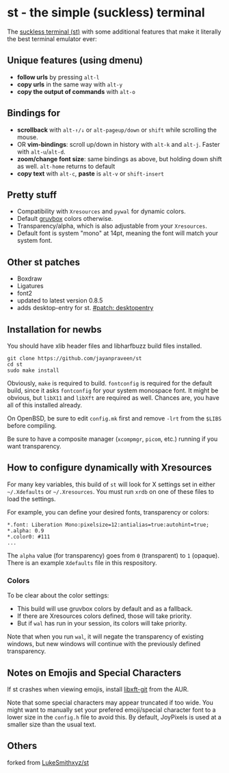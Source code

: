 # st - the simple (suckless) terminal

The [suckless terminal (st)](https://st.suckless.org/) with some additional
features that make it literally the best terminal emulator ever:

## Unique features (using dmenu)

- **follow urls** by pressing `alt-l`
- **copy urls** in the same way with `alt-y`
- **copy the output of commands** with `alt-o`

## Bindings for

- **scrollback** with `alt-↑/↓` or `alt-pageup/down` or `shift` while scrolling the
  mouse.
- OR **vim-bindings**: scroll up/down in history with `alt-k` and `alt-j`.
  Faster with `alt-u`/`alt-d`.
- **zoom/change font size**: same bindings as above, but holding down shift as
  well. `alt-home` returns to default
- **copy text** with `alt-c`, **paste** is `alt-v` or `shift-insert`

## Pretty stuff

- Compatibility with `Xresources` and `pywal` for dynamic colors.
- Default [gruvbox](https://github.com/morhetz/gruvbox) colors otherwise.
- Transparency/alpha, which is also adjustable from your `Xresources`.
- Default font is system "mono" at 14pt, meaning the font will match your
  system font.

## Other st patches

- Boxdraw
- Ligatures
- font2
- updated to latest version 0.8.5
- adds desktop-entry for st. [#patch: desktopentry](https://st.suckless.org/patches/desktopentry/)

## Installation for newbs

You should have xlib header files and libharfbuzz build files installed.

```
git clone https://github.com/jayanpraveen/st
cd st
sudo make install
```

Obviously, `make` is required to build. `fontconfig` is required for the
default build, since it asks `fontconfig` for your system monospace font. It
might be obvious, but `libX11` and `libXft` are required as well. Chances are,
you have all of this installed already.

On OpenBSD, be sure to edit `config.mk` first and remove `-lrt` from the
`$LIBS` before compiling.

Be sure to have a composite manager (`xcompmgr`, `picom`, etc.) running if you
want transparency.

## How to configure dynamically with Xresources

For many key variables, this build of `st` will look for X settings set in
either `~/.Xdefaults` or `~/.Xresources`. You must run `xrdb` on one of these
files to load the settings.

For example, you can define your desired fonts, transparency or colors:

```
*.font:	Liberation Mono:pixelsize=12:antialias=true:autohint=true;
*.alpha: 0.9
*.color0: #111
...
```

The `alpha` value (for transparency) goes from `0` (transparent) to `1`
(opaque). There is an example `Xdefaults` file in this respository.

### Colors

To be clear about the color settings:

- This build will use gruvbox colors by default and as a fallback.
- If there are Xresources colors defined, those will take priority.
- But if `wal` has run in your session, its colors will take priority.

Note that when you run `wal`, it will negate the transparency of existing windows, but new windows will continue with the previously defined transparency.

## Notes on Emojis and Special Characters

If st crashes when viewing emojis, install
[libxft-git](https://aur.archlinux.org/packages/libxft-git/) from the AUR.

Note that some special characters may appear truncated if too wide. You might
want to manually set your prefered emoji/special character font to a lower size
in the `config.h` file to avoid this. By default, JoyPixels is used at a
smaller size than the usual text.

## Others

forked from [LukeSmithxyz/st](https://github.com/LukeSmithxyz/st)
